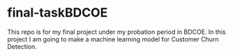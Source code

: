 # final-taskBDCOE

This repo is for my final project under my probation period in BDCOE. In this project I am going to make a machine learning model for Customer Churn Detection.
